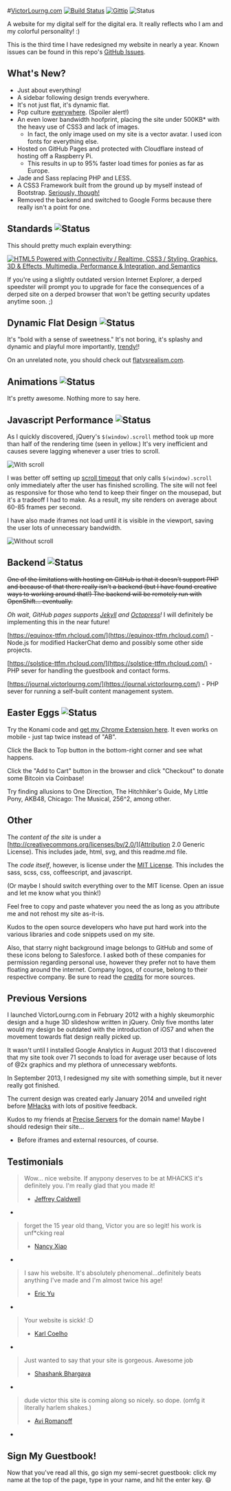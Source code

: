 #[VictorLourng.com](victorlourng.com)  [![Build Status](https://secure.travis-ci.org/LabLayers/lablayers.github.io.png)](http://travis-ci.org/LabLayers/lablayers.github.io) [![Gittip](http://img.shields.io/gittip/lablayers.png)](https://www.gittip.com/lablayers/) ![Status](http://img.shields.io/production/work%20in%20progress.png?color=yellow)

A website for my digital self for the digital era. It really reflects who I am and my colorful personality! :)

This is the third time I have redesigned my website in nearly a year. Known issues can be found in this repo's [GitHub Issues](https://github.com/LabLayers/lablayers.github.io/issues).

## What's New?
* Just about everything!
* A sidebar following design trends everywhere.
* It's not just flat, it's dynamic flat.
* Pop culture [everywhere](#easter-eggs-). (Spoiler alert!)
* An even lower bandwidth hoofprint, placing the site under 500KB* with the heavy use of CSS3 and lack of images.
   * In fact, the only image used on my site is a vector avatar. I used icon fonts for everything else.
* Hosted on GitHub Pages and protected with Cloudflare instead of hosting off a Raspberry Pi.
   * This results in up to 95% faster load times for ponies as far as Europe.
* Jade and Sass replacing PHP and LESS.
* A CSS3 Framework built from the ground up by myself instead of Bootstrap. [Seriously, though!](https://github.com/LabLayers/lablayers.github.io/tree/master/design)
* Removed the backend and switched to Google Forms because there really isn't a point for one.

## Standards ![Status](http://img.shields.io/production/ready.png?color=green)
This should pretty much explain everything:

[![HTML5 Powered with Connectivity / Realtime, CSS3 / Styling, Graphics, 3D &amp; Effects, Multimedia, Performance & Integration, and Semantics](http://www.w3.org/html/logo/badge/html5-badge-h-connectivity-css3-graphics-multimedia-performance-semantics.png)](http://www.w3.org/html/logo/)

If you're using a slightly outdated version Internet Explorer, a derped speedster will prompt you to upgrade for face the consequences of a derped site on a derped browser that won't be getting security updates anytime soon. ;)  

## Dynamic Flat Design ![Status](http://img.shields.io/production/ready.png?color=green)
It's "bold with a sense of sweetness." It's not boring, it's splashy and dynamic and playful more importantly, [trendy!](https://www.apple.com/ios/)!

On an unrelated note, you should check out [flatvsrealism.com](http://flatvsrealism.com/).

## Animations ![Status](http://img.shields.io/production/ready.png?color=green)
It's pretty awesome. Nothing more to say here.

## Javascript Performance ![Status](http://img.shields.io/production/ready.png?color=green)
As I quickly discovered, jQuery's `$(window).scroll` method took up more than half of the rendering time (seen in yellow.) It's very inefficient and causes severe lagging whenever a user tries to scroll.

![With scroll](http://i.imgur.com/c9SpPW2.png)

I was better off setting up [scroll timeout](http://stackoverflow.com/questions/15591002/jquery-setinterval-or-scroll) that only calls `$(window).scroll` only immediately after the user has finished scrolling. The site will not feel as responsive for those who tend to keep their finger on the mousepad, but it's a tradeoff I had to make. As a result, my site renders on average about 60-85 frames per second.

I have also made iframes not load until it is visible in the viewport, saving the user lots of unnecessary bandwidth.

![Without scroll](http://i.imgur.com/WB6HtPr.png)

## Backend ![Status](http://img.shields.io/production/coming%20soon.png?color=red)
~~One of the limitations with hosting on GitHub is that it doesn't support PHP and because of that there really isn't a backend (but I have found creative ways to working around that!) The backend will be remotely run with OpenShift... eventually.~~

*Oh wait, GitHub pages supports [Jekyll](http://jekyllrb.com/) and [Octopress](http://octopress.org/)!* I will definitely be implementing this in the near future!

[https://equinox-ttfm.rhcloud.com/](https://equinox-ttfm.rhcloud.com/) - Node.js for modified HackerChat demo and possibly some other side projects.

[https://solstice-ttfm.rhcloud.com/](https://solstice-ttfm.rhcloud.com/) - PHP sever for handling the guestbook and contact forms.

[https://journal.victorlourng.com/](https://journal.victorlourng.com/) - PHP sever for running a self-built content management system.

## Easter Eggs ![Status](http://img.shields.io/production/work%20in%20progress.png?color=yellow)
Try the Konami code and [get my Chrome Extension here](https://chrome.google.com/webstore/detail/harlem-shake-the-web/ldejkceiibdbkgjfiagpjhjdadgkelib?hl=en). It even works on mobile - just tap twice instead of "AB".

Click the Back to Top button in the bottom-right corner and see what happens.

Click the "Add to Cart" button in the browser and click "Checkout" to donate some Bitcoin via Coinbase!
 
Try finding allusions to One Direction, The Hitchhiker's Guide, My Little Pony, AKB48, Chicago: The Musical, 256^2, among other.

## Other
The _content of the site_ is under a [http://creativecommons.org/licenses/by/2.0/](Attribution 2.0 Generic License). This includes jade, html, svg, and this readme.md file.

The _code itself_, however, is license under the [MIT License](http://opensource.org/licenses/MIT). This includes the sass, scss, css, coffeescript, and javascript.

(Or maybe I should switch everything over to the MIT license. Open an issue and let me know what you think!)

Feel free to copy and paste whatever you need the as long as you attribute me and not rehost my site as-it-is.

Kudos to the open source developers who have put hard work into the various libraries and code snippets used on my site.

Also, that starry night background image belongs to GitHub and some of these icons belong to Salesforce. I asked both of these companies for permission regarding personal use, however they prefer not to have them floating around the internet. Company logos, of course, belong to their respective company. Be sure to read the [credits](http://victorlourng.com/#credits) for more sources.

## Previous Versions
I launched VictorLourng.com in February 2012 with a highly skeumorphic design and a huge 3D slideshow written in jQuery. Only five months later would my design be outdated with the introduction of iOS7 and when the movement towards flat design really picked up.

It wasn't until I installed Google Analytics in August 2013 that I discovered that my site took over 71 seconds to load for average user because of lots of @2x graphics and my plethora of unnecessary webfonts.

In September 2013, I redesigned my site with something simple, but it never really got finished. 

The current design was created early January 2014 and unveiled right before  [MHacks](http://www.mhacks.org/) with lots of positive feedback.

Kudos to my friends at [Precise Servers](http://preciseservers.com) for the domain name! Maybe I should redesign their site...

* Before iframes and external resources, of course.

## Testimonials

> Wow... nice website. If anypony deserves to be at MHACKS it's definitely you. I'm really glad that you made it!
> - [Jeffrey Caldwell](https://www.facebook.com/photo.php?fbid=257994744360963&set=a.124621211031651.25621.124349814392124&type=1&comment_id=481149&offset=0&total_comments=6)
 

-
> forget the 15 year old thang, Victor you are so legit! his work is unf*cking real
> - [Nancy Xiao](https://www.facebook.com/photo.php?fbid=257994744360963&set=a.124621211031651.25621.124349814392124&type=1&comment_id=481133&offset=0&total_comments=6)


-
> I saw his website. It's absolutely phenomenal...definitely beats anything I've made and I'm almost twice his age!
> - [Eric Yu](https://www.facebook.com/photo.php?fbid=257994744360963&set=a.124621211031651.25621.124349814392124&type=1&comment_id=481187&offset=0&total_comments=6)
 

-
> Your website is sickk! :D
> - [Karl Coelho](https://twitter.com/therealcoelho/status/427165201712959489)


-
> Just wanted to say that your site is gorgeous. Awesome job
> - [Shashank Bhargava](https://www.facebook.com/groups/PennAppsHS/permalink/207525019449816/?comment_id=207525312783120&offset=0&total_comments=8)


-
> dude victor this site is coming along so nicely. so dope. (omfg it literally harlem shakes.)
> - [Avi Romanoff](https://www.facebook.com/events/1417893651779691/permalink/1429310360638020/?comment_id=1429311747304548&offset=0&total_comments=16)


-

## Sign My Guestbook!
Now that you've read all this, go sign my semi-secret guestbook: click my name at the top of the page, type in your name, and hit the enter key. :smile:
